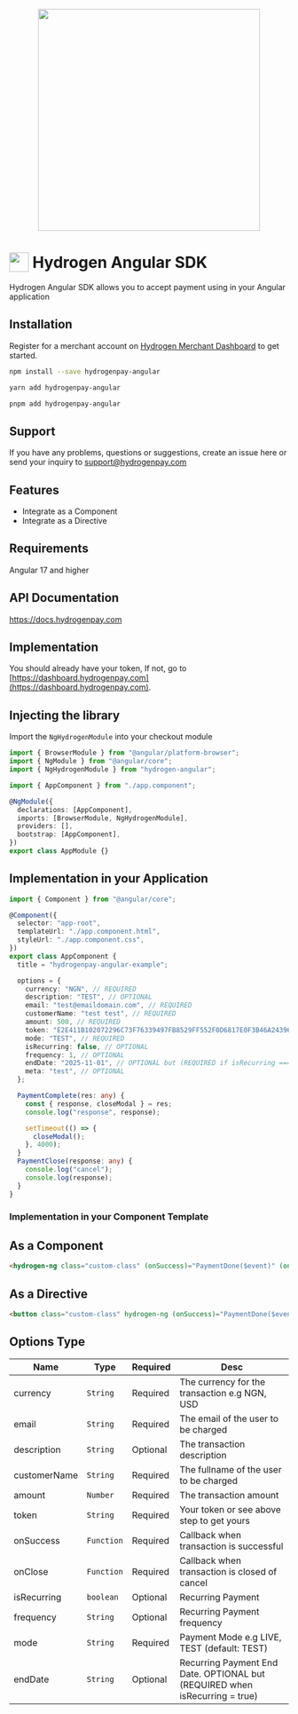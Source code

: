 <p align="center">
<img width="400" valign="top" src="https://hydrogenpay.com/wp-content/uploads/2023/05/logo.png" data-canonical-src="https://hydrogenpay.com/wp-content/uploads/2023/05/logo.png" style="max-width:100%; ">
</p>

# <img width="35" valign="bottom" src="https://angular.io/assets/images/logos/angular/angular.svg"> Hydrogen Angular SDK

Hydrogen Angular SDK allows you to accept payment using in your Angular application

## Installation

Register for a merchant account on [Hydrogen Merchant Dashboard](https://dashboard.hydrogenpay.com) to get started.

```bash
npm install --save hydrogenpay-angular
```

```bash
yarn add hydrogenpay-angular
```

```bash
pnpm add hydrogenpay-angular
```

## Support

If you have any problems, questions or suggestions, create an issue here or send your inquiry to support@hydrogenpay.com

## Features

- Integrate as a Component
- Integrate as a Directive

## Requirements

Angular 17 and higher

## API Documentation

https://docs.hydrogenpay.com

## Implementation

You should already have your token, If not, go to [https://dashboard.hydrogenpay.com](https://dashboard.hydrogenpay.com).

## Injecting the library

Import the `NgHydrogenModule` into your checkout module

```ts
import { BrowserModule } from "@angular/platform-browser";
import { NgModule } from "@angular/core";
import { NgHydrogenModule } from "hydrogen-angular";

import { AppComponent } from "./app.component";

@NgModule({
  declarations: [AppComponent],
  imports: [BrowserModule, NgHydrogenModule],
  providers: [],
  bootstrap: [AppComponent],
})
export class AppModule {}
```

## Implementation in your Application

```ts
import { Component } from "@angular/core";

@Component({
  selector: "app-root",
  templateUrl: "./app.component.html",
  styleUrl: "./app.component.css",
})
export class AppComponent {
  title = "hydrogenpay-angular-example";

  options = {
    currency: "NGN", // REQUIRED
    description: "TEST", // OPTIONAL
    email: "test@emaildomain.com", // REQUIRED
    customerName: "test test", // REQUIRED
    amount: 500, // REQUIRED
    token: "E2E411B102072296C73F76339497FB8529FF552F0D6817E0F3B46A243961CA21", // REQUIRED
    mode: "TEST", // REQUIRED
    isRecurring: false, // OPTIONAL
    frequency: 1, // OPTIONAL
    endDate: "2025-11-01", // OPTIONAL but (REQUIRED if isRecurring === true)
    meta: "test", // OPTIONAL
  };

  PaymentComplete(res: any) {
    const { response, closeModal } = res;
    console.log("response", response);

    setTimeout(() => {
      closeModal();
    }, 4000);
  }
  PaymentClose(response: any) {
    console.log("cancel");
    console.log(response);
  }
}
```

### Implementation in your Component Template

## As a Component

```html
<hydrogen-ng class="custom-class" (onSuccess)="PaymentDone($event)" (onClose)="PaymentCancel($event)" [options]="options"> Payment Modal as a Component </hydrogen-ng>
```

## As a Directive

```html
<button class="custom-class" hydrogen-ng (onSuccess)="PaymentDone($event)" (onClose)="PaymentCancel($event)" [options]="options">Payment Modal as a Component</button>
```

## Options Type

| Name         | Type       | Required | Desc                                                                        |
| ------------ | ---------- | -------- | --------------------------------------------------------------------------- |
| currency     | `String`   | Required | The currency for the transaction e.g NGN, USD                               |
| email        | `String`   | Required | The email of the user to be charged                                         |
| description  | `String`   | Optional | The transaction description                                                 |
| customerName | `String`   | Required | The fullname of the user to be charged                                      |
| amount       | `Number`   | Required | The transaction amount                                                      |
| token        | `String`   | Required | Your token or see above step to get yours                                   |
| onSuccess    | `Function` | Required | Callback when transaction is successful                                     |
| onClose      | `Function` | Required | Callback when transaction is closed of cancel                               |
| isRecurring  | `boolean`  | Optional | Recurring Payment                                                           |
| frequency    | `String`   | Optional | Recurring Payment frequency                                                 |
| mode         | `String`   | Required | Payment Mode e.g LIVE, TEST (default: TEST)                                 |
| endDate      | `String`   | Optional | Recurring Payment End Date. OPTIONAL but (REQUIRED when isRecurring = true) |
